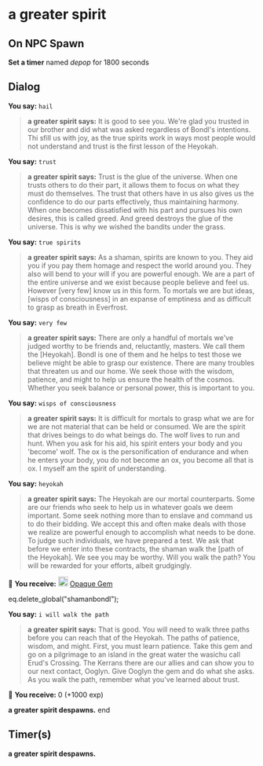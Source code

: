 # a greater spirit 



## On NPC Spawn

**Set a timer** named *depop* for 1800 seconds


## Dialog

**You say:** `hail`



>**a greater spirit  says:** It is good to see you. We're glad you trusted in our brother and did what was asked regardless of Bondl's intentions. Thi sfill us with joy, as the true spirits work in ways most people would not understand and trust is the first lesson of the Heyokah.

**You say:** `trust`



>**a greater spirit  says:** Trust is the glue of the universe. When one trusts others to do their part, it allows them to focus on what they must do themselves. The trust that others have in us also gives us the confidence to do our parts effectively, thus maintaining harmony. When one becomes dissatisfied with his part and pursues his own desires, this is called greed. And greed destroys the glue of the universe. This is why we wished the bandits under the grass.

**You say:** `true spirits`



>**a greater spirit  says:** As a shaman, spirits are known to you. They aid you if you pay them homage and respect the world around you. They also will bend to your will if you are powerful enough. We are a part of the entire universe and we exist because people believe and feel us. However [very few] know us in this form. To mortals we are but ideas, [wisps of consciousness] in an expanse of emptiness and as difficult to grasp as breath in Everfrost.

**You say:** `very few`



>**a greater spirit  says:** There are only a handful of mortals we've judged worthy to be friends and, reluctantly, masters. We call them the [Heyokah]. Bondl is one of them and he helps to test those we believe might be able to grasp our existence. There are many troubles that threaten us and our home. We seek those with the wisdom, patience, and might to help us ensure the health of the cosmos. Whether you seek balance or personal power, this is important to you.

**You say:** `wisps of consciousness`



>**a greater spirit  says:** It is difficult for mortals to grasp what we are for we are not material that can be held or consumed. We are the spirit that drives beings to do what beings do. The wolf lives to run and hunt. When you ask for his aid, his spirit enters your body and you 'become' wolf. The ox is the personification of endurance and when he enters your body, you do not become an ox, you become all that is ox. I myself am the spirit of understanding.

**You say:** `heyokah`



>**a greater spirit  says:** The Heyokah are our mortal counterparts. Some are our friends who seek to help us in whatever goals we deem important. Some seek nothing more than to enslave and command us to do their bidding. We accept this and often make deals with those we realize are powerful enough to accomplish what needs to be done. To judge such individuals, we have prepared a test. We ask that before we enter into these contracts, the shaman walk the [path of the Heyokah]. We see you may be worthy. Will you walk the path? You will be rewarded for your efforts, albeit grudgingly.


 &#127873; **You receive:**  <img style="background:url(/static/icons/blank_slot.gif);width:20px;height:20px;" src="/static/icons/item_959.png" alt="" /> <a
                                href="/item/1666" data-url="1666" class="tooltip-link link">Opaque Gem</a> 

 


eq.delete_global("shamanbondl");

**You say:** `i will walk the path`



>**a greater spirit  says:** That is good. You will need to walk three paths before you can reach that of the Heyokah. The paths of patience, wisdom, and might. First, you must learn patience. Take this gem and go on a pilgrimage to an island in the great water the wasichu call Erud's Crossing. The Kerrans there are our allies and can show you to our next contact, Ooglyn. Give Ooglyn the gem and do what she asks. As you walk the path, remember what you've learned about trust.


 &#127873; **You receive:** 0 (+1000 exp)

 


**a greater spirit  despawns.**
end



## Timer(s)

**a greater spirit  despawns.**
